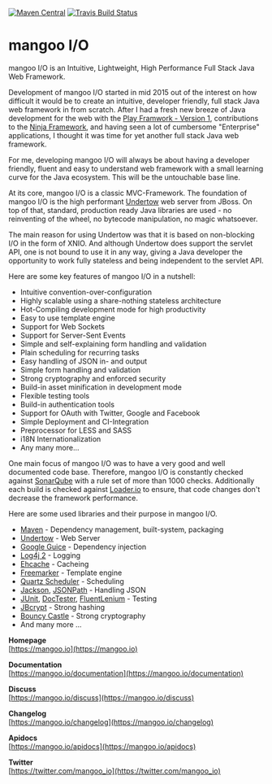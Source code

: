 [![Maven Central](https://maven-badges.herokuapp.com/maven-central/io.mangoo/mangooio/badge.svg?style=flat)](http://search.maven.org/#search|ga|1|io.mangoo)
[![Travis Build Status](https://travis-ci.org/svenkubiak/mangooio.svg?branch=master)](http://travis-ci.org/svenkubiak/mangooio)


mangoo I/O
================

mangoo I/O is an Intuitive, Lightweight, High Performance Full Stack Java Web Framework.

Development of mangoo I/O started in mid 2015 out of the interest on
how difficult it would be to create an intuitive, developer friendly,
full stack Java web framework in from scratch. After I had a fresh new breeze of
Java development for the web with the [Play
Framwork - Version 1](https://www.playframework.com), contributions to the
[Ninja Framework](http://www.ninjaframework.org), and having seen a lot of
cumbersome "Enterprise" applications, I thought it was time for yet
another full stack Java web framework.

For me, developing mangoo I/O will always be about having a developer friendly,
fluent and easy to understand web framework with a small learning curve for the Java ecosystem.
This will be the untouchable base line.

At its core, mangoo I/O is a classic MVC-Framework. The foundation of mangoo I/O is the high
performant [Undertow](http://undertow.io) web server from JBoss. On top of that, standard, production ready Java libraries are used - no reinventing of the wheel, no bytecode manipulation, no magic whatsoever.

The main reason for using Undertow was that it is based on non-blocking I/O in the form of XNIO. And although Undertow does support the servlet API, one is not bound to use it in any way, giving a Java developer the opportunity to work fully stateless and being independent to the servlet API.

Here are some key features of mangoo I/O in a nutshell:

* Intuitive convention-over-configuration
* Highly scalable using a share-nothing stateless architecture
* Hot-Compiling development mode for high productivity
* Easy to use template engine
* Support for Web Sockets
* Support for Server-Sent Events
* Simple and self-explaining form handling and validation
* Plain scheduling for recurring tasks  
* Easy handling of JSON in- and output
* Simple form handling and validation
* Strong cryptography and enforced security
* Build-in asset minification in development mode
* Flexible testing tools
* Build-in authentication tools
* Support for OAuth with Twitter, Google and Facebook
* Simple Deployment and CI-Integration
* Preprocessor for LESS and SASS
* i18N Internationalization
* Any many more...

One main focus of mangoo I/O was to have a very good and well documented code
base. Therefore, mangoo I/O is constantly checked against
[SonarQube](http://www.sonarqube.org) with a rule set of more than 1000
checks. Additionally each build is checked against [Loader.io](https://loader.io/) to ensure, that
code changes don't decrease the framework performance.

Here are some used libraries and their purpose in mangoo I/O.

* [Maven](https://maven.apache.org/) - Dependency management, built-system, packaging
* [Undertow](http://undertow.io/) - Web Server
* [Google Guice](https://github.com/google/guice) - Dependency injection
* [Log4j 2](https://logging.apache.org/log4j/2.x/) - Logging
* [Ehcache](http://www.ehcache.org/) - Cacheing
* [Freemarker](http://freemarker.org/) - Template engine
* [Quartz Scheduler](https://quartz-scheduler.org/) - Scheduling
* [Jackson](https://github.com/FasterXML/jackson), [JSONPath](http://goessner.net/articles/JsonPath/) - Handling JSON
* [JUnit](http://junit.org/), [DocTester](http://www.doctester.org/), [FluentLenium](https://github.com/FluentLenium/FluentLenium) - Testing
* [JBcrypt](http://www.mindrot.org/projects/jBCrypt/) - Strong hashing
* [Bouncy Castle](https://www.bouncycastle.org/) - Strong cryptography
* And many more ...

**Homepage**   
[https://mangoo.io](https://mangoo.io)

**Documentation**   
[https://mangoo.io/documentation](https://mangoo.io/documentation)  

**Discuss**   
[https://mangoo.io/discuss](https://mangoo.io/discuss)  

**Changelog**   
[https://mangoo.io/changelog](https://mangoo.io/changelog)  

**Apidocs**   
[https://mangoo.io/apidocs](https://mangoo.io/apidocs)

**Twitter**  
[https://twitter.com/mangoo_io](https://twitter.com/mangoo_io)